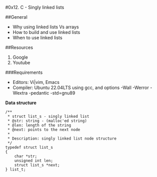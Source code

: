 #0x12. C - Singly linked lists


##General
* Why using linked lists Vs arrays
* How to build and use linked lists
* When to use linked lists

##Resources
1. Google
2. Youtube

###Requirements
+ Editors: Vi|vim, Emacs
+ Compiler: Ubuntu 22.04LTS using gcc, and options -Wall -Werror -Wextra -pedantic -std=gnu89


**Data structure**
```struct
/**
 * struct list_s - singly linked list
 * @str: string - (malloc'ed string)
 * @len: length of the string
 * @next: points to the next node
 *
 * Description: singly linked list node structure
 */
typedef struct list_s
{
    char *str;
    unsigned int len;
    struct list_s *next;
} list_t;
```
